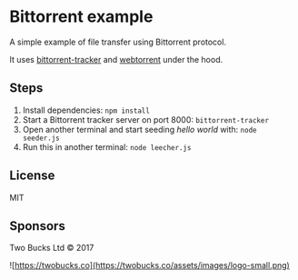 # Bittorrent example

A simple example of file transfer using Bittorrent protocol.

It uses [bittorrent-tracker](https://github.com/feross/bittorrent-tracker) and [webtorrent](https://github.com/feross/webtorrent) under the hood.

## Steps

1. Install dependencies: `npm install`
2. Start a Bittorrent tracker server on port 8000: `bittorrent-tracker`
3. Open another terminal and start seeding *hello world* with: `node seeder.js`
4. Run this in another terminal: `node leecher.js`

## License 

MIT

## Sponsors

Two Bucks Ltd © 2017

![https://twobucks.co](https://twobucks.co/assets/images/logo-small.png)
